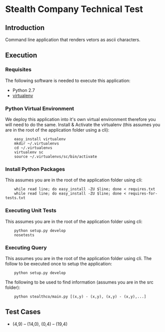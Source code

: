 # Stealth Company Technical Test

## Introduction
Command line application that renders vetors as ascii characters.

## Execution ##

### Requisites ###
The following software is needed to execute this application:
* Python 2.7
* [virtualenv](http://pypi.python.org/pypi/virtualenv>)

### Python Virtual Environment ###
We deploy this application into it's own virtual environment therefore you will
need to do the same. Install & Activate the virtualenv (this assumes you are in
the root of the application folder using a cli):

        easy_install virtualenv
        mkdir ~/.virtualenvs
        cd ~/.virtualenvs
        virtualenv sc
        source ~/.virtualenvs/sc/bin/activate

### Install Python Packages ###
This assumes you are in the root of the application folder using cli:

        while read line; do easy_install -ZU $line; done < requires.txt
        while read line; do easy_install -ZU $line; done < requires-for-tests.txt

### Executing Unit Tests ###
This assumes you are in the root of the application folder using cli:

        python setup.py develop
        nosetests

### Executing Query ###
This assumes you are in the root of the application folder using cli. The
follow to be executed once to setup the application:

        python setup.py develop

The following to be used to find information (assumes you are in the src
folder):

        python stealthco/main.py [(x,y) - (x,y), (x,y) - (x,y),...]

## Test Cases ##
* (4,9) – (14,0), (0,4) – (19,4)
